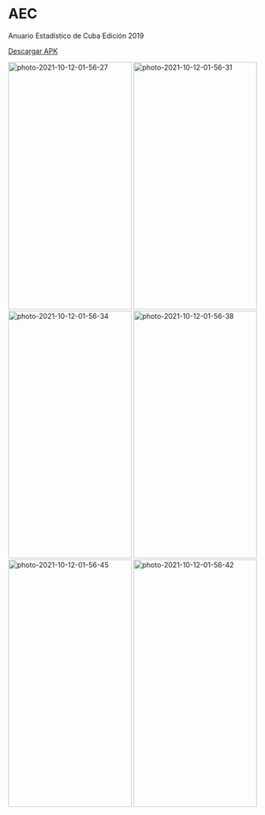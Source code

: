 # AEC
Anuario Estadístico de Cuba Edición 2019

<a href="https://drive.google.com/file/d/1vy8ZiCbIT9j20CdrHNE8qJH-1Vz5m9FT/view?usp=sharing">Descargar APK</a>

<div style="margin- bottom: 20;">
<a href="https://ibb.co/cgGY3pD"><img src="https://i.ibb.co/xCpFLcJ/photo-2021-10-12-01-56-27.jpg" width="250" height="500" alt="photo-2021-10-12-01-56-27" border="0"></a>
<a href="https://ibb.co/ykfm3jB"><img src="https://i.ibb.co/4SmwQrg/photo-2021-10-12-01-56-31.jpg" width="250" height="500" alt="photo-2021-10-12-01-56-31" border="0"></a>
<a href="https://ibb.co/qFXnbWL"><img src="https://i.ibb.co/3YGstM5/photo-2021-10-12-01-56-34.jpg" width="250" height="500" alt="photo-2021-10-12-01-56-34" border="0"></a>
<a href="https://ibb.co/y8GQYG9"><img src="https://i.ibb.co/4j9VY9q/photo-2021-10-12-01-56-38.jpg" width="250" height="500" alt="photo-2021-10-12-01-56-38" border="0"></a>
<a href="https://ibb.co/167VFqL"><img src="https://i.ibb.co/wsBH5WR/photo-2021-10-12-01-56-45.jpg" width="250" height="500" alt="photo-2021-10-12-01-56-45" border="0"></a>
<a href="https://ibb.co/NyMZYxY"><img src="https://i.ibb.co/2kTgKqK/photo-2021-10-12-01-56-42.jpg" width="250" height="500" alt="photo-2021-10-12-01-56-42" border="0"></a>
</di>
